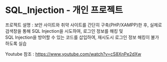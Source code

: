 # SQL_Injection - 개인 프로젝트<br>
프로젝트 설명 : 보안 사이트와 취약 사이트를 간단히 구축(PHP/XAMPP)한 후,
실제로 검색창을 통해 SQL Injection을 시도하여, 로그인 정보를 해킹 및<br>
SQL Injection을 방어할 수 있는 코드를 삽입하여, 재시도시 로그인 정보 해킹이 불가하도록 실습

Youtube 참조 : https://www.youtube.com/watch?v=cS8XnPe2dXw
